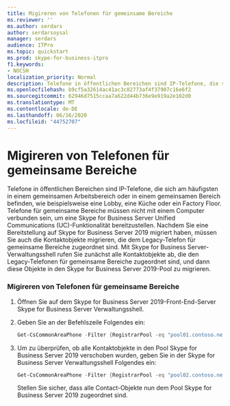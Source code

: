 ```yaml
---
title: Migireren von Telefonen für gemeinsame Bereiche
ms.reviewer: ''
ms.author: serdars
author: serdarsoysal
manager: serdars
audience: ITPro
ms.topic: quickstart
ms.prod: skype-for-business-itpro
f1.keywords:
- NOCSH
localization_priority: Normal
description: Telefone in öffentlichen Bereichen sind IP-Telefone, die sich am häufigsten in einem gemeinsamen Arbeitsbereich oder in einem gemeinsamen Bereich befinden, wie beispielsweise eine Lobby, eine Küche oder ein Factory Floor. Telefone für gemeinsame Bereiche müssen nicht mit einem Computer verbunden sein, um eine Skype for Business Server Unified Communications (UC)-Funktionalität bereitzustellen. Nachdem Sie eine Bereitstellung auf Skype for Business Server 2019 migriert haben, müssen Sie auch die Kontaktobjekte migrieren, die dem Legacy-Telefon für gemeinsame Bereiche zugeordnet sind. Mit Skype for Business Server Verwaltungsshell rufen Sie zunächst alle Contact-Objekte ab, die den Legacy-Telefonen für gemeinsame Bereiche zugeordnet sind, und dann diese Objekte in den Skype for Business Server 2019-Pool zu migrieren.
ms.openlocfilehash: b9cf5a32614ac41ac3c82773af4f37907c16e6f2
ms.sourcegitcommit: 62946d7515ccaa7a622d44b736e9e919a2e102d0
ms.translationtype: MT
ms.contentlocale: de-DE
ms.lasthandoff: 06/16/2020
ms.locfileid: "44752707"
---
```

# <a name="migrate-common-area-phones"></a>Migireren von Telefonen für gemeinsame Bereiche

Telefone in öffentlichen Bereichen sind IP-Telefone, die sich am häufigsten in einem gemeinsamen Arbeitsbereich oder in einem gemeinsamen Bereich befinden, wie beispielsweise eine Lobby, eine Küche oder ein Factory Floor. Telefone für gemeinsame Bereiche müssen nicht mit einem Computer verbunden sein, um eine Skype for Business Server Unified Communications (UC)-Funktionalität bereitzustellen. Nachdem Sie eine Bereitstellung auf Skype for Business Server 2019 migriert haben, müssen Sie auch die Kontaktobjekte migrieren, die dem Legacy-Telefon für gemeinsame Bereiche zugeordnet sind. Mit Skype for Business Server-Verwaltungsshell rufen Sie zunächst alle Kontaktobjekte ab, die den Legacy-Telefonen für gemeinsame Bereiche zugeordnet sind, und dann diese Objekte in den Skype for Business Server 2019-Pool zu migrieren.
  
### <a name="migrate-common-area-phones"></a>Migireren von Telefonen für gemeinsame Bereiche

1. Öffnen Sie auf dem Skype for Business Server 2019-Front-End-Server Skype for Business Server Verwaltungsshell.
    
2. Geben Sie an der Befehlszeile Folgendes ein:
    
   ```PowerShell
   Get-CsCommonAreaPhone -Filter {RegistrarPool -eq "pool01.contoso.net"} | Move-CsCommonAreaPhone -Target pool02.contoso.net
   ```

3. Um zu überprüfen, ob alle Kontaktobjekte in den Pool Skype for Business Server 2019 verschoben wurden, geben Sie in der Skype for Business Server Verwaltungsshell Folgendes ein:
    
   ```PowerShell
   Get-CsCommonAreaPhone -Filter {RegistrarPool -eq "pool02.contoso.net"}
   ```

    Stellen Sie sicher, dass alle Contact-Objekte nun dem Pool Skype for Business Server 2019 zugeordnet sind.
    

